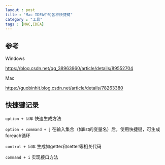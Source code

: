 ```yaml
---
layout : post
title : "Mac IDEA中的各种快捷键"
category : "工具"
tags : [MAC,IDEA]
---
```


## 参考

Windows

<https://blog.csdn.net/qq_38963960/article/details/89552704>


Mac

<https://guobinhit.blog.csdn.net/article/details/78263380>

## 快捷键记录

`option + 回车` 快速生成方法

`option + command + j` 在输入集合（如list的变量名）后，使用快捷键，可生成foreach循环

`control + 回车` 生成如getter和setter等相关代码

`command + i` 实现接口方法